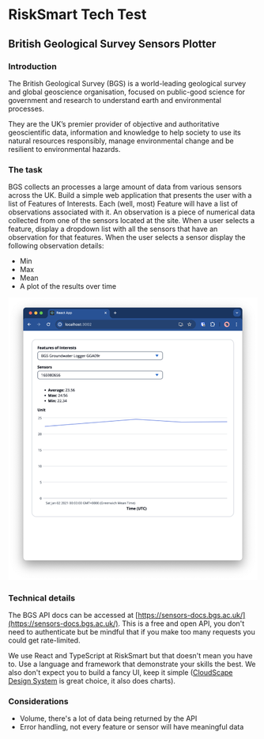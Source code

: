 # RiskSmart Tech Test

## British Geological Survey Sensors Plotter

### Introduction

The British Geological Survey (BGS) is a world-leading geological survey and global geoscience organisation, focused on public-good science for government and research to understand earth and environmental processes.

They are the UK’s premier provider of objective and authoritative geoscientific data, information and knowledge to help society to use its natural resources responsibly, manage environmental change and be resilient to environmental hazards.

### The task

BGS collects an processes a large amount of data from various sensors across the UK. Build a simple web application that presents the user with a list of Features of Interests. Each (well, most) Feature will have a list of observations associated with it. An observation is a piece of numerical data collected from one of the sensors located at the site. When a user selects a feature, display a dropdown list with all the sensors that have an observation for that features. When the user selects a sensor display the following observation details:

- Min
- Max
- Mean
- A plot of the results over time

![An example what the app might look like](Sample.png)

### Technical details

The BGS API docs can be accessed at [https://sensors-docs.bgs.ac.uk/](https://sensors-docs.bgs.ac.uk/). This is a free and open API, you don't need to authenticate but be mindful that if you make too many requests you could get rate-limited.

We use React and TypeScript at RiskSmart but that doesn't mean you have to. Use a language and framework that demonstrate your skills the best. We also don't expect you to build a fancy UI, keep it simple ([CloudScape Design System](https://cloudscape.design/) is great choice, it also does charts).

### Considerations

- Volume, there's a lot of data being returned by the API
- Error handling, not every feature or sensor will have meaningful data